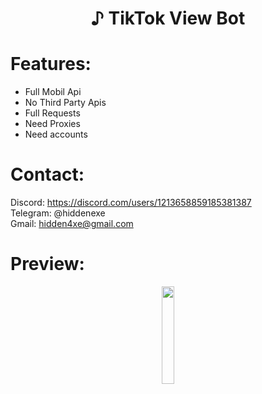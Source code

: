 <div align="center">
  <h1>♪ TikTok View Bot</h1>
</div>
 
# Features:

- Full Mobil Api
- No Third Party Apis
- Full Requests
- Need Proxies
- Need accounts
 
# Contact:

Discord: https://discord.com/users/1213658859185381387
<br>
Telegram: @hiddenexe
<br>
Gmail: hidden4xe@gmail.com
 
# Preview:

<div align="center">
      <a href="https://www.youtube.com/watch?v=xWDk_2D3J8Q">
         <img src="https://png.pngtree.com/png-vector/20221018/ourmid/pngtree-youtube-social-media-round-icon-png-image_6315993.png" style="width:20%;">
      </a>

</div>

